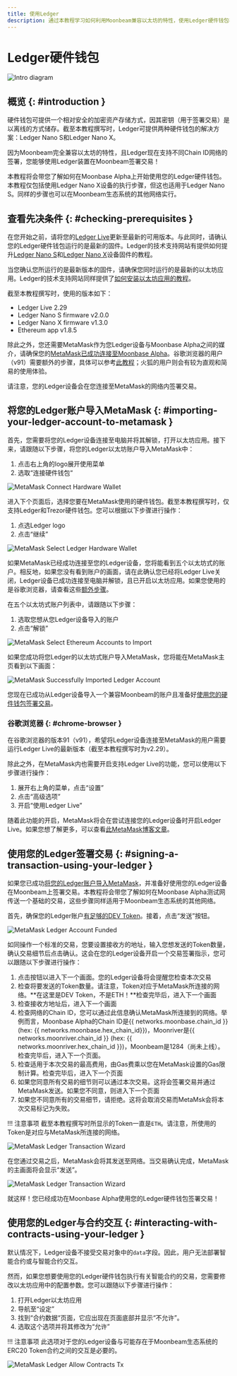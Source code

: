 ```yaml
---
title: 使用Ledger
description: 通过本教程学习如何利用Moonbeam兼容以太坊的特性，使用Ledger硬件钱包在Moonbeam内签署交易
---
```


# Ledger硬件钱包

![Intro diagram](/images/ledger/ledger-banner.png)

## 概览 {: #introduction } 

硬件钱包可提供一个相对安全的加密资产存储方式，因其密钥（用于签署交易）是以离线的方式储存。截至本教程撰写时，Ledger可提供两种硬件钱包的解决方案：Ledger Nano S和Ledger Nano X。

因为Moonbeam完全兼容以太坊的特性，且Ledger现在支持不同Chain ID网络的签署，您能够使用Ledger装置在Moonbeam签署交易！

本教程将会带您了解如何在Moonbase Alpha上开始使用您的Ledger硬件钱包。本教程仅包括使用Ledger Nano X设备的执行步骤，但这也适用于Ledger Nano S。同样的步骤也可以在Moonbeam生态系统的其他网络实行。

## 查看先决条件 {: #checking-prerequisites } 

在您开始之前，请将您的[Ledger Live](https://www.ledger.com/ledger-live/download)更新至最新的可用版本。与此同时，请确认您的Ledger硬件钱包运行的是最新的固件。Ledger的技术支持网站有提供如何提升[Ledger Nano S](https://support.ledger.com/hc/en-us/articles/360002731113-Update-Ledger-Nano-S-firmware)和[Ledger Nano X](https://support.ledger.com/hc/en-us/articles/360013349800-Update-Ledger-Nano-X-firmware)设备固件的教程。

当您确认您所运行的是最新版本的固件，请确保您同时运行的是最新的以太坊应用。Ledger的技术支持网站同样提供了[如何安装以太坊应用的教程](https://support.ledger.com/hc/en-us/articles/360009576554-Ethereum-ETH-)。

截至本教程撰写时，使用的版本如下：

 - Ledger Live 2.29
 - Ledger Nano S firmware v2.0.0
 - Ledger Nano X firmware v1.3.0
 - Ethereum app v1.8.5

除此之外，您还需要MetaMask作为您Ledger设备与Moonbase Alpha之间的媒介，请确保您的[MetaMask已成功连接至Moonbase Alpha](/integrations/wallets/metamask/)。谷歌浏览器的用户（v91）需要额外的步骤，具体可以参考[此教程](#谷歌浏览器)；火狐的用户则会有较为直观和简易的使用体验。

请注意，您的Ledger设备会在您连接至MetaMask的网络内签署交易。

## 将您的Ledger账户导入MetaMask {: #importing-your-ledger-account-to-metamask } 

首先，您需要将您的Ledger设备连接至电脑并将其解锁，打开以太坊应用。接下来，请跟随以下步骤，将您的Ledger以太坊账户导入MetaMask中：

 1. 点击右上角的logo展开使用菜单
 2. 选取“连接硬件钱包“

![MetaMask Connect Hardware Wallet](/images/ledger/ledger-images1.png)

进入下个页面后，选择您要在MetaMask使用的硬件钱包。截至本教程撰写时，仅支持Ledger和Trezor硬件钱包。您可以根据以下步骤进行操作：

 1. 点选Ledger logo
 2. 点击“继续”

![MetaMask Select Ledger Hardware Wallet](/images/ledger/ledger-images2.png)

如果MetaMask已经成功连接至您的Ledger设备，您将能看到五个以太坊式的账户。相反地，如果您没有看到账户的画面，请在此确认您已经将Ledger Live关闭，Ledger设备已成功连接至电脑并解锁，且已开启以太坊应用。如果您使用的是谷歌浏览器，请查看这些[额外步骤](#谷歌浏览器)。

在五个以太坊式账户列表中，请跟随以下步骤：

 1. 选取您想从您Ledger设备导入的账户
 2. 点击“解锁”

![MetaMask Select Ethereum Accounts to Import](/images/ledger/ledger-images3.png)

如果您成功将您Ledger的以太坊式账户导入MetaMask，您将能在MetaMask主页看到以下画面：

![MetaMask Successfully Imported Ledger Account](/images/ledger/ledger-images4.png)

您现在已成功从Ledger设备导入一个兼容Moonbeam的账户且准备好[使用您的硬件钱包签署交易](#使用您的Ledger签署交易)。

### 谷歌浏览器 {: #chrome-browser } 

在谷歌浏览器的版本91（v91），希望将Ledger设备连接至MetaMask的用户需要运行Ledger Live的最新版本（截至本教程撰写时为v2.29）。

除此之外，在MetaMask内也需要开启支持Ledger Live的功能，您可以使用以下步骤进行操作：

 1. 展开右上角的菜单，点击“设置”
 2. 点击“高级选项”
 3. 开启“使用Ledger Live”

随着此功能的开启，MetaMask将会在尝试连接您的Ledger设备时开启Ledger Live。如果您想了解更多，可以查看[此MetaMask博客文章](https://metamask.zendesk.com/hc/en-us/articles/360020394612-How-to-connect-a-Trezor-or-Ledger-Hardware-Wallet)。

## 使用您的Ledger签署交易 {: #signing-a-transaction-using-your-ledger } 

如果您已成功[将您的Ledger账户导入MetaMask](#将您的Ledger账户导入MetaMask)，并准备好使用您的Ledger设备在Moonbeam上签署交易。本教程将会带您了解如何在Moonbase Alpha测试网传送一个基础的交易，这些步骤同样适用于Moonbeam生态系统的其他网络。

首先，确保您的Ledger账户[有足够的DEV Token](/getting-started/moonbase/faucet/)。接着，点击“发送”按钮。

![MetaMask Ledger Account Funded](/images/ledger/ledger-images5.png)

如同操作一个标准的交易，您要设置接收方的地址，输入您想发送的Token数量，确认交易细节后点击确认。这会在您的Ledger设备开启一个交易签署指示，您可以跟随以下步骤进行操作：

 1. 点击按钮以进入下一个画面。您的Ledger设备将会提醒您检查本次交易
 2. 检查将要发送的Token数量。请注意，Token对应于MetaMask所连接的网络。**在这里是DEV Token，不是ETH！**检查完毕后，进入下一个画面
 3. 检查接收方地址后，进入下一个画面
 4. 检查网络的Chain ID，您可以通过此信息确认MetaMask所连接到的网络。举例而言，Moonbase Alpha的Chain ID是{{ networks.moonbase.chain_id }} (hex: {{ networks.moonbase.hex_chain_id}})，Moonriver是{{ networks.moonriver.chain_id }} (hex: {{ networks.moonriver.hex_chain_id }})，Moonbeam是1284（尚未上线）。检查完毕后，进入下一个页面。
 5. 检查适用于本次交易的最高费用，由Gas费乘以您在MetaMask设置的Gas限制计算。检查完毕后，进入下一个页面
 6. 如果您同意所有交易的细节则可以通过本次交易。这将会签署交易并通过MetaMask发送。如果您不同意，则进入下一个页面
 7. 如果您不同意所有的交易细节，请拒绝。这将会取消交易而MetaMsk会将本次交易标记为失败。

!!! 注意事项
    截至本教程撰写时所显示的Token一直是`ETH`。请注意，所使用的Token是对应与MetaMask所连接的网络。

![MetaMask Ledger Transaction Wizard](/images/ledger/ledger-images6.png)

在您通过交易之后，MetaMask会将其发送至网络。当交易确认完成，MetaMask的主画面将会显示“发送”。

![MetaMask Ledger Transaction Wizard](/images/ledger/ledger-images7.png)

就这样！您已经成功在Moonbase Alpha使用您的Ledger硬件钱包签署交易！

## 使用您的Ledger与合约交互 {: #interacting-with-contracts-using-your-ledger } 

默认情况下，Ledger设备不接受交易对象中的`data`字段。因此，用户无法部署智能合约或与智能合约交互。

然而，如果您想要使用您的Ledger硬件钱包执行有关智能合约的交易，您需要修改以太坊应用中的配置参数。您可以跟随以下步骤进行操作：

 1. 打开Ledger以太坊应用
 2. 导航至“设定”
 3. 找到“合约数据“页面，它应出现在页面底部并显示“不允许”。
 4. 选取这个选项并将其修改为“允许”

!!! 注意事项
    此选项对于您的Ledger设备与可能存在于Moonbeam生态系统的ERC20 Token合约之间的交互是必要的。

![MetaMask Ledger Allow Contracts Tx](/images/ledger/ledger-images8.png)